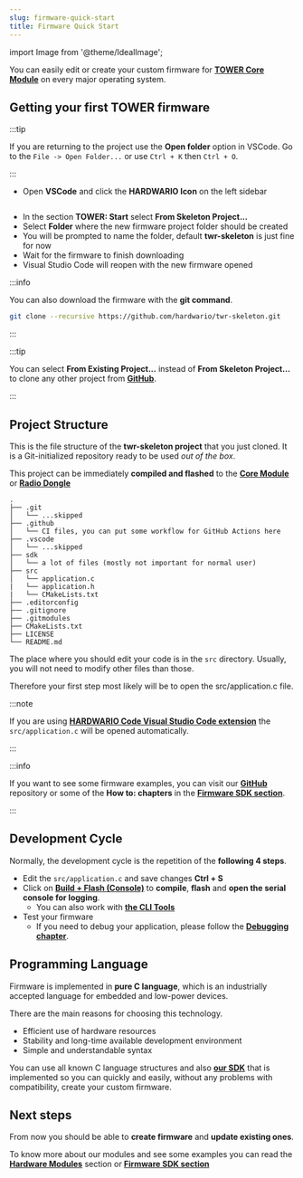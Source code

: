 ```yaml
---
slug: firmware-quick-start
title: Firmware Quick Start
---
```

import Image from '@theme/IdealImage';

You can easily edit or create your custom firmware for [**TOWER Core Module**](../hardware-modules/about-core-module.md) on every major operating system.

## Getting your first TOWER firmware

:::tip

If you are returning to the project use the **Open folder** option in VSCode. Go to the `File -> Open Folder...` or use `Ctrl + K` then `Ctrl + O`.

:::

- Open **VSCode** and click the **HARDWARIO Icon** on the left sidebar

<div class="container">
  <div class="row">
    <div class="col col--6">
      <div><Image img={require('./hardwario-code-sidebar-icon.png')}/></div>
    </div>
    <div class="col col--4">
    </div>
  </div>
</div>

- In the section **TOWER: Start** select **From Skeleton Project...**
- Select **Folder** where the new firmware project folder should be created
- You will be prompted to name the folder, default **twr-skeleton** is just fine for now
- Wait for the firmware to finish downloading
- Visual Studio Code will reopen with the new firmware opened

:::info

You can also download the firmware with the **git command**.

```bash
git clone --recursive https://github.com/hardwario/twr-skeleton.git
```

:::

:::tip

You can select **From Existing Project...** instead of **From Skeleton Project...** to clone any other project from [**GitHub**](https://github.com/hardwario).

:::

## Project Structure

This is the file structure of the **twr-skeleton project** that you just cloned. It is a Git-initialized repository ready to be used *out of the box*.

This project can be immediately **compiled and flashed** to the [**Core Module**](../hardware-modules/about-core-module.md) or [**Radio Dongle**](../hardware-modules/about-core-module.md)

```
.
├── .git
│   └── ...skipped
├── .github
│   └── CI files, you can put some workflow for GitHub Actions here
├── .vscode
│   └── ...skipped
├── sdk
│   └── a lot of files (mostly not important for normal user)
├── src
│   └── application.c
|   └── application.h
|   └── CMakeLists.txt
├── .editorconfig
├── .gitignore
├── .gitmodules
├── CMakeLists.txt
├── LICENSE
└── README.md
```

The place where you should edit your code is in the `src` directory.
Usually, you will not need to modify other files than those.

Therefore your first step most likely will be to open the src/application.c file.

:::note

If you are using [**HARDWARIO Code Visual Studio Code extension**](./about-hardwario-code.md) the `src/application.c` will be opened automatically.

:::

:::info

If you want to see some firmware examples, you can visit our [**GitHub**](https://github.com/hardwario) repository or some of the **How to: chapters** in the [**Firmware SDK section**](../firmware-sdk/index.md).

:::

## Development Cycle

Normally, the development cycle is the repetition of the **following 4 steps**.

- Edit the `src/application.c` and save changes **Ctrl + S**
- Click on [**Build + Flash (Console)**](./hardwario-extension-tutorial.md#build--flash-console) to **compile**, **flash** and **open the serial console for logging**.
  - You can also work with [**the CLI Tools**](./development-with-cli-tools.md)
- Test your firmware
  - If you need to debug your application, please follow the [**Debugging chapter**](./firmware-debugging.md).

## Programming Language

Firmware is implemented in **pure C language**, which is an industrially accepted language for embedded and low-power devices.

There are the main reasons for choosing this technology.

- Efficient use of hardware resources
- Stability and long-time available development environment
- Simple and understandable syntax

You can use all known C language structures and also [**our SDK**](../firmware-sdk/index.md) that is implemented so you can quickly and easily, without any problems with compatibility, create your custom firmware.

## Next steps

From now you should be able to **create firmware** and **update existing ones**.

To know more about our modules and see some examples you can read the [**Hardware Modules**](../hardware-modules/index.md) section or [**Firmware SDK section**](../firmware-sdk/index.md)
